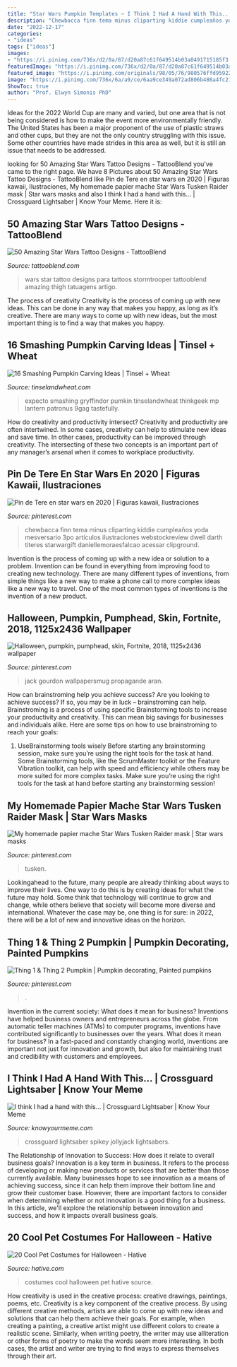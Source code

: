```yaml
---
title: "Star Wars Pumpkin Templates ~ I Think I Had A Hand With This..."
description: "Chewbacca finn tema minus cliparting kiddie cumpleaños yoda mesversario 3po artículos ilustraciones webstockreview dwell darth titeres starwargift daniellemoraesfalcao acessar clipground"
date: "2022-12-17"
categories:
- "ideas"
tags: ["ideas"]
images:
- "https://i.pinimg.com/736x/d2/0a/87/d20a87c61f649514b03a0491715185f3.jpg"
featuredImage: "https://i.pinimg.com/736x/d2/0a/87/d20a87c61f649514b03a0491715185f3.jpg"
featured_image: "https://i.pinimg.com/originals/98/05/76/980576ffd95922c23b54a8f296cf1282.jpg"
image: "https://i.pinimg.com/736x/6a/a9/ce/6aa9ce349a072ad806b486a4fc213a6c.jpg"
ShowToc: true
author: "Prof. Elwyn Simonis PhD"
---
```



Ideas for the 2022 World Cup are many and varied, but one area that is not being considered is how to make the event more environmentally friendly. The United States has been a major proponent of the use of plastic straws and other cups, but they are not the only country struggling with this issue. Some other countries have made strides in this area as well, but it is still an issue that needs to be addressed.

	

		
looking for 50 Amazing Star Wars Tattoo Designs - TattooBlend you've came to the right page. We have 8 Pictures about 50 Amazing Star Wars Tattoo Designs - TattooBlend like Pin de Tere en star wars en 2020 | Figuras kawaii, Ilustraciones, My homemade papier mache Star Wars Tusken Raider mask | Star wars masks and also I think I had a hand with this... | Crossguard Lightsaber | Know Your Meme. Here it is:
		
    
## 50 Amazing Star Wars Tattoo Designs - TattooBlend

<img loading=lazy src="https://tattooblend.com/wp-content/uploads/2016/02/star-wars-tattoo-design-25.jpg" onerror="this.onerror=null;this.src='https://tse2.mm.bing.net/th?id=OIP.Yko0y_dxpcLJclnt1gGeKQHaHb&amp;pid=15.1';" alt="50 Amazing Star Wars Tattoo Designs - TattooBlend">

_Source: tattooblend.com_

>wars star tattoo designs para tattoos stormtrooper tattooblend amazing thigh tatuagens artigo. 

	

The process of creativity
Creativity is the process of coming up with new ideas. This can be done in any way that makes you happy, as long as it’s creative. There are many ways to come up with new ideas, but the most important thing is to find a way that makes you happy.

    
## 16 Smashing Pumpkin Carving Ideas | Tinsel + Wheat

<img loading=lazy src="https://tinselandwheat.com/wp-content/uploads/2016/10/Expecto-Pumpkin.jpg" onerror="this.onerror=null;this.src='https://tse2.mm.bing.net/th?id=OIP.QQqYDVdUqlO0dsr7ptyQ-gHaLH&amp;pid=15.1';" alt="16 Smashing Pumpkin Carving Ideas | Tinsel + Wheat">

_Source: tinselandwheat.com_

>expecto smashing gryffindor pumkin tinselandwheat thinkgeek mp lantern patronus 9gag tastefully. 

	

How do creativity and productivity intersect?
Creativity and productivity are often intertwined. In some cases, creativity can help to stimulate new ideas and save time. In other cases, productivity can be improved through creativity. The intersecting of these two concepts is an important part of any manager’s arsenal when it comes to workplace productivity.

    
## Pin De Tere En Star Wars En 2020 | Figuras Kawaii, Ilustraciones

<img loading=lazy src="https://i.pinimg.com/736x/d2/0a/87/d20a87c61f649514b03a0491715185f3.jpg" onerror="this.onerror=null;this.src='https://tse2.mm.bing.net/th?id=OIP.gaK_Bm06HSR-Q3dbo4-IhAAAAA&amp;pid=15.1';" alt="Pin de Tere en star wars en 2020 | Figuras kawaii, Ilustraciones">

_Source: pinterest.com_

>chewbacca finn tema minus cliparting kiddie cumpleaños yoda mesversario 3po artículos ilustraciones webstockreview dwell darth titeres starwargift daniellemoraesfalcao acessar clipground. 

	

Invention is the process of coming up with a new idea or solution to a problem. Invention can be found in everything from improving food to creating new technology. There are many different types of inventions, from simple things like a new way to make a phone call to more complex ideas like a new way to travel. One of the most common types of inventions is the invention of a new product.

    
## Halloween, Pumpkin, Pumphead, Skin, Fortnite, 2018, 1125x2436 Wallpaper

<img loading=lazy src="https://i.pinimg.com/736x/6a/a9/ce/6aa9ce349a072ad806b486a4fc213a6c.jpg" onerror="this.onerror=null;this.src='https://tse4.mm.bing.net/th?id=OIP.gPnAlqFrO6rP3LHCkqYZVAHaQB&amp;pid=15.1';" alt="Halloween, pumpkin, pumphead, skin, Fortnite, 2018, 1125x2436 wallpaper">

_Source: pinterest.com_

>jack gourdon wallpapersmug propagande aran. 

	

How can brainstroming help you achieve success?
Are you looking to achieve success? If so, you may be in luck – brainstroming can help. Brainstroming is a process of using specific Brainstorming tools to increase your productivity and creativity. This can mean big savings for businesses and individuals alike. Here are some tips on how to use brainstroming to reach your goals: 
1. UseBrainstorming tools wisely 
Before starting any brainstorming session, make sure you’re using the right tools for the task at hand. Some Brainstorming tools, like the ScrumMaster toolkit or the Feature Vibration toolkit, can help with speed and efficiency while others may be more suited for more complex tasks. Make sure you’re using the right tools for the task at hand before starting any brainstorming session! 

    
## My Homemade Papier Mache Star Wars Tusken Raider Mask | Star Wars Masks

<img loading=lazy src="https://i.pinimg.com/736x/17/d6/a8/17d6a87d511251775709036c5034157c--tusken-raider-raiders.jpg" onerror="this.onerror=null;this.src='https://tse2.mm.bing.net/th?id=OIP.HiTYUDyI_wH40zIIcgzjPAHaJ3&amp;pid=15.1';" alt="My homemade papier mache Star Wars Tusken Raider mask | Star wars masks">

_Source: pinterest.com_

>tusken. 

	

Lookingahead to the future, many people are already thinking about ways to improve their lives. One way to do this is by creating ideas for what the future may hold. Some think that technology will continue to grow and change, while others believe that society will become more diverse and international. Whatever the case may be, one thing is for sure: in 2022, there will be a lot of new and innovative ideas on the horizon.

    
## Thing 1 &amp; Thing 2 Pumpkin | Pumpkin Decorating, Painted Pumpkins

<img loading=lazy src="https://i.pinimg.com/originals/98/05/76/980576ffd95922c23b54a8f296cf1282.jpg" onerror="this.onerror=null;this.src='https://tse2.mm.bing.net/th?id=OIP.EiznUGQzcnWb604vy_2TbAHaJ4&amp;pid=15.1';" alt="Thing 1 &amp; Thing 2 Pumpkin | Pumpkin decorating, Painted pumpkins">

_Source: pinterest.com_

>. 

	

Invention in the current society: What does it mean for business?
Inventions have helped business owners and entrepreneurs across the globe. From automatic teller machines (ATMs) to computer programs, inventions have contributed significantly to businesses over the years. What does it mean for business? In a fast-paced and constantly changing world, inventions are important not just for innovation and growth, but also for maintaining trust and credibility with customers and employees.

    
## I Think I Had A Hand With This... | Crossguard Lightsaber | Know Your Meme

<img loading=lazy src="http://i0.kym-cdn.com/photos/images/facebook/000/872/751/a4d.jpg" onerror="this.onerror=null;this.src='https://tse2.mm.bing.net/th?id=OIP.CKwIsmAn04mOflFhjyOk0QHaR7&amp;pid=15.1';" alt="I think I had a hand with this... | Crossguard Lightsaber | Know Your Meme">

_Source: knowyourmeme.com_

>crossguard lightsaber spikey jollyjack lightsabers. 

	

The Relationship of Innovation to Success: How does it relate to overall business goals?
Innovation is a key term in business. It refers to the process of developing or making new products or services that are better than those currently available. Many businesses hope to see innovation as a means of achieving success, since it can help them improve their bottom line and grow their customer base. However, there are important factors to consider when determining whether or not innovation is a good thing for a business. In this article, we'll explore the relationship between innovation and success, and how it impacts overall business goals.

    
## 20 Cool Pet Costumes For Halloween - Hative

<img loading=lazy src="https://hative.com/wp-content/uploads/2014/10/cool-pet-costumes/20-cool-pet-costumes.jpg" onerror="this.onerror=null;this.src='https://tse1.mm.bing.net/th?id=OIP.oXYqGrTt_8FhBz_MNQwXvQHaJF&amp;pid=15.1';" alt="20 Cool Pet Costumes for Halloween - Hative">

_Source: hative.com_

>costumes cool halloween pet hative source. 

	

How creativity is used in the creative process: creative drawings, paintings, poems, etc.
Creativity is a key component of the creative process. By using different creative methods, artists are able to come up with new ideas and solutions that can help them achieve their goals. For example, when creating a painting, a creative artist might use different colors to create a realistic scene. Similarly, when writing poetry, the writer may use alliteration or other forms of poetry to make the words seem more interesting. In both cases, the artist and writer are trying to find ways to express themselves through their art.

